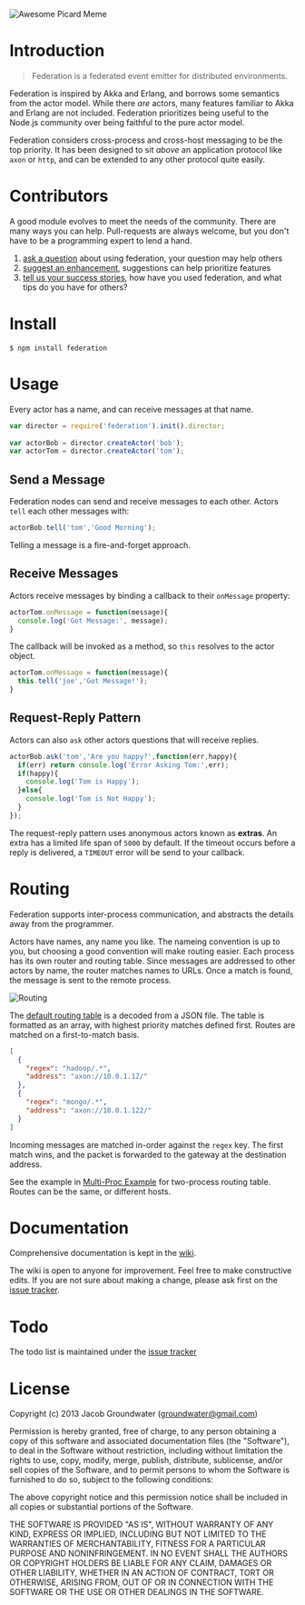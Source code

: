 ![Awesome Picard Meme](http://i.imgur.com/T5kIkxX.jpg)

# Introduction

> Federation is a federated event emitter for distributed environments.

Federation is inspired by Akka and Erlang,
and borrows some semantics from the actor model.
While there _are_ actors,
many features familiar to Akka and Erlang are not included.
Federation prioritizes being useful to the Node.js community
over being faithful to the pure actor model.

Federation considers cross-process and cross-host messaging to be the top priority. 
It has been designed to sit _above_ an application protocol like `axon` or `http`, and can be extended to any other protocol quite easily.

# Contributors

A good module evolves to meet the needs of the community.
There are many ways you can help.
Pull-requests are always welcome, but you don't have to be a programming expert to lend a hand.

1. [ask a question](https://github.com/jacobgroundwater/federation/issues/new) about using federation, your question may help others
2. [suggest an enhancement](https://github.com/jacobgroundwater/federation/issues/new), suggestions can help prioritize features
3. [tell us your success stories](https://github.com/jacobgroundwater/federation/wiki/Success-Stories), how have you used federation, and what tips do you have for others?

# Install

    $ npm install federation

# Usage

Every actor has a name, and can receive messages at that name.

```javascript
var director = require('federation').init().director;
    
var actorBob = director.createActor('bob');
var actorTom = director.createActor('tom');
```

## Send a Message

Federation nodes can send and receive messages to each other.
Actors `tell` each other messages with:

```javascript
actorBob.tell('tom','Good Morning');
```

Telling a message is a fire-and-forget approach.

## Receive Messages

Actors receive messages by binding a callback to their `onMessage` property:

```javascript
actorTom.onMessage = function(message){
  console.log('Got Message:', message);
}
```

The callback will be invoked as a method, so `this` resolves to the actor object.

```javascript
actorTom.onMessage = function(message){
  this.tell('joe','Got Message!');
}
```
## Request-Reply Pattern

Actors can also `ask` other actors questions that will receive replies.

```javascript
actorBob.ask('tom','Are you happy?',function(err,happy){
  if(err) return console.log('Error Asking Tom:',err);
  if(happy){
    console.log('Tom is Happy');
  }else{
    console.log('Tom is Not Happy');
  }
});
```

The request-reply pattern uses anonymous actors known as **extras**.
An extra has a limited life span of `5000` by default.
If the timeout occurs before a reply is delivered,
a `TIMEOUT` error will be send to your callback.

# Routing

Federation supports inter-process communication,
and abstracts the details away from the programmer.

Actors have names, any name you like.
The nameing convention is up to you,
but choosing a good convention will make routing easier.
Each process has its own router and routing table.
Since messages are addressed to other actors by name,
the router matches names to URLs.
Once a match is found, the message is sent to the remote process.

![Routing](https://raw.github.com/jacobgroundwater/federation/assets/export/federation.png)

The [default routing table](https://github.com/jacobgroundwater/federation/blob/master/routes.json) is a decoded from a JSON file.
The table is formatted as an array,
with highest priority matches defined first.
Routes are matched on a first-to-match basis.

```json
[
  {
    "regex": "hadoop/.*",
    "address": "axon://10.0.1.12/"
  },
  {
    "regex": "mongo/.*",
    "address": "axon://10.0.1.122/"
  }
]
```

Incoming messages are matched in-order against the `regex` key.
The first match wins, and the packet is forwarded to the gateway at the destination address.

See the example in [Multi-Proc Example](https://github.com/jacobgroundwater/federation/tree/master/examples/multi-proc) for two-process routing table.
Routes can be the same, or different hosts.

# Documentation

Comprehensive documentation is kept in the [wiki](https://github.com/jacobgroundwater/federation/wiki).

The wiki is open to anyone for improvement.
Feel free to make constructive edits.
If you are not sure about making a change,
please ask first on the [issue tracker](https://github.com/jacobgroundwater/federation/issues/new).

# Todo

The todo list is maintained under the [issue tracker](https://github.com/jacobgroundwater/federation/issues?labels=enhancement&page=1&state=open)

# License

Copyright (c) 2013 Jacob Groundwater (groundwater@gmail.com)

Permission is hereby granted, free of charge, to any person obtaining a copy of this software and associated documentation files (the "Software"), to deal in the Software without restriction, including without limitation the rights to use, copy, modify, merge, publish, distribute, sublicense, and/or sell copies of the Software, and to permit persons to whom the Software is furnished to do so, subject to the following conditions:

The above copyright notice and this permission notice shall be included in all copies or substantial portions of the Software.

THE SOFTWARE IS PROVIDED "AS IS", WITHOUT WARRANTY OF ANY KIND, EXPRESS OR IMPLIED, INCLUDING BUT NOT LIMITED TO THE WARRANTIES OF MERCHANTABILITY, FITNESS FOR A PARTICULAR PURPOSE AND NONINFRINGEMENT. IN NO EVENT SHALL THE AUTHORS OR COPYRIGHT HOLDERS BE LIABLE FOR ANY CLAIM, DAMAGES OR OTHER LIABILITY, WHETHER IN AN ACTION OF CONTRACT, TORT OR OTHERWISE, ARISING FROM, OUT OF OR IN CONNECTION WITH THE SOFTWARE OR THE USE OR OTHER DEALINGS IN THE SOFTWARE.
